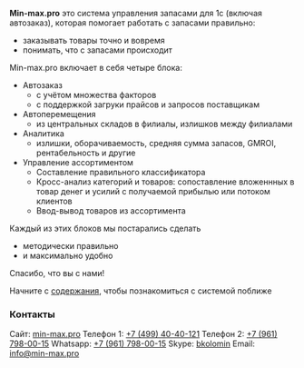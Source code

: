 **Min-max.pro** это система управления запасами для 1с (включая автозаказ), которая помогает работать с запасами правильно:
- заказывать товары точно и вовремя
- понимать, что с запасами происходит


Min-max.pro включает в себя четыре блока:
- Автозаказ
	- с учётом множества факторов
	- с поддержкой загруки прайсов и запросов поставщикам
- Автоперемещения
	- из центральных складов в филиалы, излишков между филиалами
- Аналитика
	- излишки, оборачиваемость, средняя сумма запасов, GMROI, рентабельность и другие
- Управление ассортиментом
	- Составление правильного классификатора
	- Кросс-анализ категорий и товаров: сопоставление вложеннных в товар денег и усилий с получаемой прибылью или потоком клиентов
	- Ввод-вывод товаров из ассортимента



Каждый из этих блоков мы постарались сделать
- методически правильно
- и максимально удобно


Спасибо, что вы с нами!

Начните с [содержания](_Содержание.md), чтобы познакомиться с системой поближе


### Контакты
Сайт: [min-max.pro](https://min-max.pro)
Телефон 1: [+7 (499) 40-40-121](tel:+74994040121)
Телефон 2: [+7 (961) 798-00-15](tel:+79617980015)
Whatsapp: [+7 (961) 798-00-15](https://wa.me/79617980015)
Skype: [bkolomin](https://join.skype.com/invite/i5zvs6sHYcl0)
Email: info@min-max.pro